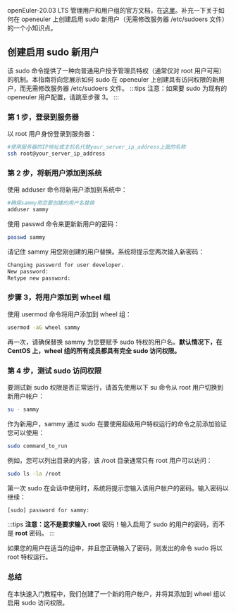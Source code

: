 openEuler-20.03 LTS 管理用户和用户组的官方文档，在[这里](https://docs.openeuler.org/zh/docs/20.03_LTS/docs/Administration/%E7%AE%A1%E7%90%86%E7%94%A8%E6%88%B7%E5%92%8C%E7%94%A8%E6%88%B7%E7%BB%84.html)。补充一下关于如何在 openeuler 上创建启用 sudo 新用户（无需修改服务器 /etc/sudoers 文件）的一个小知识点。

## 创建启用 sudo 新用户

该 sudo 命令提供了一种向普通用户授予管理员特权（通常仅对 root 用户可用）的机制。本指南将向您展示如何 sudo 在 openeuler 上创建具有访问权限的新用户，而无需修改服务器 /etc/sudoers 文件。
:::tips
注意：如果要 sudo 为现有的 openeuler 用户配置，请跳至步骤 3。
:::

### 第 1 步，登录到服务器

以 root 用户身份登录到服务器：

```bash
#使用服务器的IP地址或主机名代替your_server_ip_address上面的名称
ssh root@your_server_ip_address
```

### 第 2 步，将新用户添加到系统

使用 adduser 命令将新用户添加到系统中：

```bash
#确保sammy用您要创建的用户名替换
adduser sammy
```

使用 passwd 命令来更新新用户的密码：

```bash
passwd sammy
```

请记住 sammy 用您刚创建的用户替换。系统将提示您两次输入新密码：

```bash
Changing password for user developer.
New password:
Retype new password:
```

### 步骤 3，将用户添加到 wheel 组

使用 usermod 命令将用户添加到 wheel 组：

```bash
usermod -aG wheel sammy
```

再一次，请确保替换 sammy 为您要赋予 sudo 特权的用户名。**默认情况下，在 CentOS 上，wheel 组的所有成员都具有完全 sudo 访问权限。**

### 第 4 步，测试 sudo 访问权限

要测试新 sudo 权限是否正常运行，请首先使用以下 su 命令从 root 用户切换到新用户帐户：

```bash
su - sammy
```

作为新用户，sammy 通过 sudo 在要使用超级用户特权运行的命令之前添加验证您可以使用：

```bash
sudo command_to_run
```

例如，您可以列出目录的内容，该 /root 目录通常只有 root 用户可以访问：

```bash
sudo ls -la /root
```

第一次 sudo 在会话中使用时，系统将提示您输入该用户帐户的密码。输入密码以继续：

```bash
[sudo] password for sammy:
```

:::tips
**注意：**这不是要求输入** root** 密码！输入启用了 sudo 的用户的密码，而不是 **root** 密码。
:::

如果您的用户在适当的组中，并且您正确输入了密码，则发出的命令 sudo 将以 root 特权运行。

### 总结

在本快速入门教程中，我们创建了一个新的用户帐户，并将其添加到 wheel 组以启用 sudo 访问权限。

###
